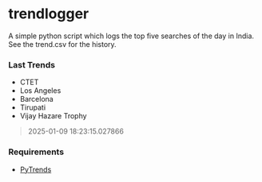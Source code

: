 # trendlogger
A simple python script which logs the top five searches of the day in India.<br>See the trend.csv for the history.<br>

<!-- Last Trends -->
### Last Trends
* CTET
* Los Angeles
* Barcelona
* Tirupati
* Vijay Hazare Trophy
> 2025-01-09 18:23:15.027866

<!-- Requirements -->
### Requirements
* [PyTrends](https://github.com/dreyco676/pytrends)
